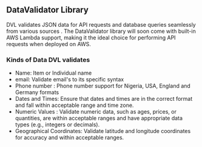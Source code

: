 ## DataValidator Library
  DVL validates JSON data for API requests and database queries seamlessly from various sources . 
  The DataValidator library will soon come with built-in AWS Lambda support, making it the ideal choice for performing API requests when deployed on AWS.

### Kinds of Data DVL validates

-   Name: Item or Individual name
-   email: Validate email's to its specific syntax
-   Phone number : Phone number support for Nigeria, USA, England and Germany formats
-   Dates and Times: Ensure that dates and times are in the correct format and fall within acceptable range and time zone.
-   Numeric Values : Validate numeric data, such as ages, prices, or quantities, are within acceptable ranges and have appropriate data types (e.g., integers or decimals).
-   Geographical Coordinates: Validate latitude and longitude coordinates for accuracy and within acceptable ranges.
